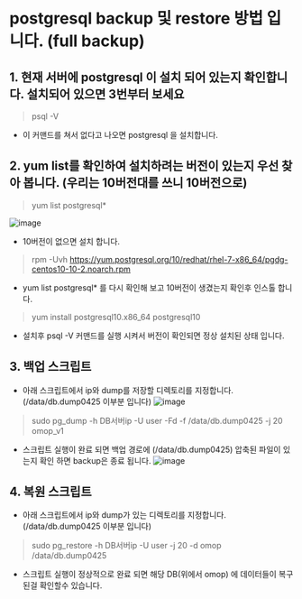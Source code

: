 
# postgresql backup 및 restore 방법 입니다. (full backup)

## 1. 현재 서버에 postgresql 이 설치 되어 있는지 확인합니다. 설치되어 있으면 3번부터 보세요

> psql -V

- 이 커맨드를 쳐서 없다고 나오면  postgresql 을 설치합니다.


## 2. yum list를 확인하여 설치하려는 버전이 있는지 우선 찾아 봅니다. (우리는 10버전대를 쓰니 10버전으로) 

 >   yum list postgresql*

![image](https://user-images.githubusercontent.com/42956663/57428070-a066da00-7261-11e9-883b-4423b6178797.png)



- 10버전이 없으면 설치 합니다.

>    rpm -Uvh https://yum.postgresql.org/10/redhat/rhel-7-x86_64/pgdg-centos10-10-2.noarch.rpm



- yum list postgresql* 를 다시 확인해 보고 10버전이 생겼는지 확인후 인스톨 합니다.

>    yum install postgresql10.x86_64 postgresql10




- 설치후 psql -V  커맨드를 실행 시켜서 버전이 확인되면 정상 설치된 상태 입니다.

## 3. 백업 스크립트  
- 아래 스크립트에서 ip와 dump를 저장할 디렉토리를 지정합니다. (/data/db.dump0425 이부분 입니다)
![image](https://user-images.githubusercontent.com/42956663/57428106-c8eed400-7261-11e9-9c2a-5125fb645c5e.png)

> sudo pg_dump -h DB서버ip -U user -Fd -f /data/db.dump0425 -j 20 omop_v1



- 스크립트 실행이 완료 되면 백업 경로에 (/data/db.dump0425) 압축된 파일이 있는지 확인 하면 backup은 종료 됩니다.
![image](https://user-images.githubusercontent.com/42956663/57428121-e0c65800-7261-11e9-8482-80b9e3031da8.png)

  
## 4. 복원 스크립트 
- 아래 스크립트에서 ip와 dump가 있는 디렉토리를 지정합니다. (/data/db.dump0425 이부분 입니다)

> sudo pg_restore  -h DB서버ip  -U user  -j 20 -d omop /data/db.dump0425

- 스크립트 실행이 정상적으로  완료 되면 해당 DB(위에서 omop) 에 데이터들이 복구 된걸 확인할수 있습니다.
